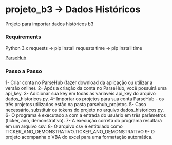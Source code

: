 # projeto_b3 -> Dados Históricos
 Projeto para importar dados históricos b3


### Requirements
 Python 3.x
 requests  -> pip install requests
 time      -> pip install time

 [ParseHub](https://www.parsehub.com/)


### Passo a Passo
  1- Criar conta no ParseHub (fazer download da aplicação ou utilizar a versão online).
  2- Após a criação da conta no ParseHub, você possuirá uma api_key.
  3- Adicionar sua key em todas as variaveis api_key do arquivo dados_historicos.py.
  4- Importar os projetos para sua conta ParseHub - os três projetos utilizados estão na pasta parsehub_projetos.
  5- Caso necessário, substituir os tokens do projeto no arquivo dados_historicos.py.
  6- O programa é executado a com a entrada do usuário em três parâmetros (ticker, ano, demonstrativo).
  7- A execução correta do programa resultará em um arquivo csv.
  8- O arquivo csv é entitulado como TICKER_ANO_DEMONSTRATIVO.TICKER_ANO_DEMONSTRATIVO
  9- O projeto acompanha o VBA do excel para uma formatação automática.
